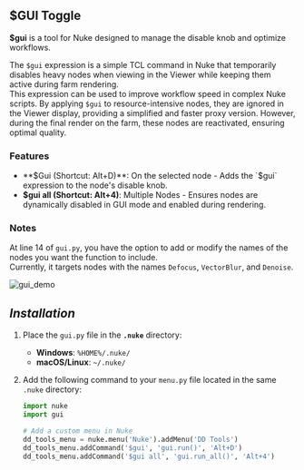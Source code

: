 ## $GUI Toggle

**$gui** is a tool for Nuke designed to manage the disable knob and optimize workflows.

The `$gui` expression is a simple TCL command in Nuke that temporarily disables heavy nodes when viewing in the Viewer while keeping them active during farm rendering.  
This expression can be used to improve workflow speed in complex Nuke scripts. By applying `$gui` to resource-intensive nodes, they are ignored in the Viewer display, providing a simplified and faster proxy version. However, during the final render on the farm, these nodes are reactivated, ensuring optimal quality.

### Features

- **$Gui (Shortcut: Alt+D)**: On the selected node - Adds the `$gui` expression to the node's disable knob.
- **$gui all (Shortcut: Alt+4)**: Multiple Nodes - Ensures nodes are dynamically disabled in GUI mode and enabled during rendering.

### Notes

At line 14 of `gui.py`, you have the option to add or modify the names of the nodes you want the function to include.  
Currently, it targets nodes with the names `Defocus`, `VectorBlur`, and `Denoise`.

![gui_demo](https://github.com/user-attachments/assets/1785fa76-21ff-4db6-8b98-3093f818ef76)

## ***Installation***

1. Place the `gui.py` file in the **`.nuke`** directory:
   - **Windows**: `%HOME%/.nuke/`
   - **macOS/Linux**: `~/.nuke/`

2. Add the following command to your `menu.py` file located in the same `.nuke` directory:

   ```python
   import nuke
   import gui

   # Add a custom menu in Nuke
   dd_tools_menu = nuke.menu('Nuke').addMenu('DD Tools')
   dd_tools_menu.addCommand('$gui', 'gui.run()', 'Alt+D')
   dd_tools_menu.addCommand('$gui all', 'gui.run_all()', 'Alt+4')
